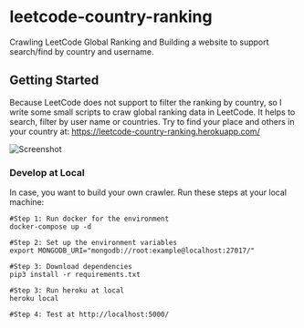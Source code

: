 # leetcode-country-ranking
Crawling LeetCode Global Ranking and Building a website to support search/find by country and username.

## Getting Started
Because LeetCode does not support to filter the ranking by country, so I write some small scripts to craw global ranking data in LeetCode. It helps to search, filter by user name or countries.
Try to find your place and others in your country at: https://leetcode-country-ranking.herokuapp.com/

![Screenshot](https://i.ibb.co/RBd6z6x/Screen-Shot-2019-07-14-at-22-29-29.png)

### Develop at Local
In case, you want to build your own crawler. Run these steps at your local machine:
```
#Step 1: Run docker for the environment
docker-compose up -d

#Step 2: Set up the environment variables
export MONGODB_URI="mongodb://root:example@localhost:27017/"

#Step 3: Download dependencies
pip3 install -r requirements.txt

#Step 3: Run heroku at local
heroku local

#Step 4: Test at http://localhost:5000/
```
